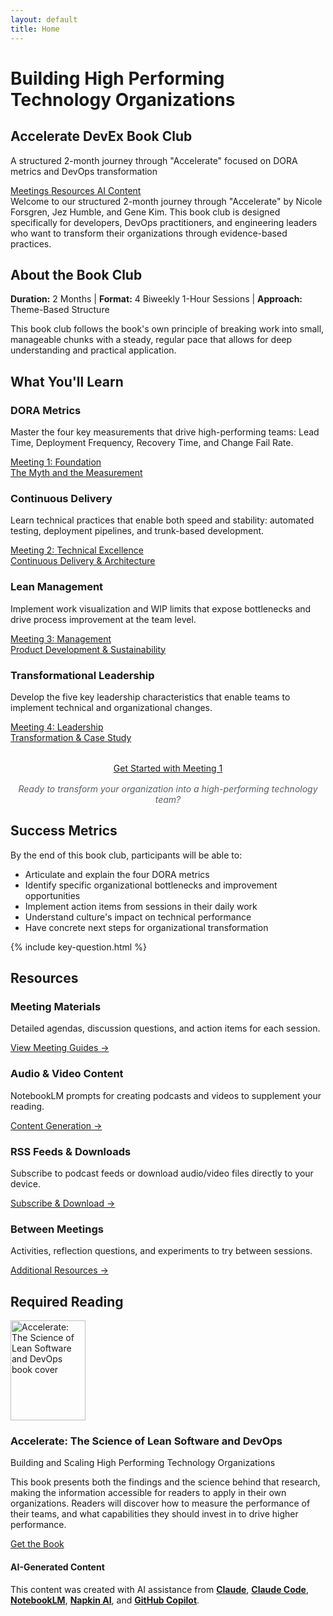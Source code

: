 ```yaml
---
layout: default
title: Home
---
```


<div class="hero-banner">
<div class="hero-content">
<h1 class="hero-headline" id="building-high-performing-tech-organizations">Building High Performing<br>Technology Organizations</h1>
<div class="site-title">
<h2 id="accelerate-devex-book-club">Accelerate DevEx Book Club</h2>
</div>
<p class="hero-subtitle">A structured 2-month journey through "Accelerate" focused on DORA metrics and DevOps transformation</p>
</div>
<div class="hero-metrics">
<a href="{{ '/meetings' | relative_url }}" class="metric-icon">
<i class="fas fa-calendar-alt"></i>
<span>Meetings</span>
</a>
<a href="{{ '/resources' | relative_url }}" class="metric-icon">
<i class="fas fa-book-open"></i>
<span>Resources</span>
</a>
<a href="{{ '/prompts' | relative_url }}" class="metric-icon">
<i class="fas fa-microphone-alt"></i>
<span>AI Content</span>
</a>
</div>
</div>

<div class="welcome-start">
Welcome to our structured 2-month journey through "Accelerate" by Nicole Forsgren, Jez Humble, and Gene Kim. This book club is designed specifically for developers, DevOps practitioners, and engineering leaders who want to transform their organizations through evidence-based practices.
</div>

<div class="quick-start">
<h2><i class="fas fa-book"></i> About the Book Club</h2>
<p><strong>Duration:</strong> 2 Months | <strong>Format:</strong> 4 Biweekly 1-Hour Sessions | <strong>Approach:</strong> Theme-Based Structure</p>
<p>This book club follows the book's own principle of breaking work into small, manageable chunks with a steady, regular pace that allows for deep understanding and practical application.</p>
</div>

## <i class="fas fa-bullseye"></i> What You'll Learn

<div class="learning-highlights" markdown="0">
<div class="highlight-grid">
<div class="highlight-card meeting-1">
<div class="highlight-icon">
<i class="fas fa-chart-line"></i>
</div>
<h3>DORA Metrics</h3>
<p>Master the four key measurements that drive high-performing teams: Lead Time, Deployment Frequency, Recovery Time, and Change Fail Rate.</p>
<a href="{{ '/meetings/meeting-1/' | relative_url }}" class="meeting-link">
<div class="meeting-badge">
<span>Meeting 1:</span>
<span>Foundation</span>
</div>
<div class="meeting-subtitle">The Myth and the Measurement</div>
</a>
</div>

<div class="highlight-card meeting-2">
<div class="highlight-icon">
<i class="fas fa-rocket"></i>
</div>
<h3>Continuous Delivery</h3>
<p>Learn technical practices that enable both speed and stability: automated testing, deployment pipelines, and trunk-based development.</p>
<a href="{{ '/meetings/meeting-2/' | relative_url }}" class="meeting-link">
<div class="meeting-badge">
<span>Meeting 2:</span>
<span>Technical Excellence</span>
</div>
<div class="meeting-subtitle">Continuous Delivery & Architecture</div>
</a>
</div>

<div class="highlight-card meeting-3">
<div class="highlight-icon">
<i class="fas fa-columns"></i>
</div>
<h3>Lean Management</h3>
<p>Implement work visualization and WIP limits that expose bottlenecks and drive process improvement at the team level.</p>
<a href="{{ '/meetings/meeting-3/' | relative_url }}" class="meeting-link">
<div class="meeting-badge">
<span>Meeting 3:</span>
<span>Management</span>
</div>
<div class="meeting-subtitle">Product Development & Sustainability</div>
</a>
</div>

<div class="highlight-card meeting-4">
<div class="highlight-icon">
<i class="fas fa-users"></i>
</div>
<h3>Transformational Leadership</h3>
<p>Develop the five key leadership characteristics that enable teams to implement technical and organizational changes.</p>
<a href="{{ '/meetings/meeting-4/' | relative_url }}" class="meeting-link">
<div class="meeting-badge">
<span>Meeting 4:</span>
<span>Leadership</span>
</div>
<div class="meeting-subtitle">Transformation & Case Study</div>
</a>
</div>
</div>
</div>

<p style="text-align: center; margin-top: 2rem;">
<a href="{{ '/meetings/meeting-1/' | relative_url }}" class="btn btn-meeting-1"><i class="fas fa-rocket"></i> Get Started with Meeting 1</a>
</p>

<p style="text-align: center; font-style: italic; color: #586069; margin-top: 1rem;">
Ready to transform your organization into a high-performing technology team?
</p>

<div class="success-metrics">
<h2>Success Metrics</h2>
<p>By the end of this book club, participants will be able to:</p>
<ul>
<li>Articulate and explain the four DORA metrics</li>
<li>Identify specific organizational bottlenecks and improvement opportunities</li>
<li>Implement action items from sessions in their daily work</li>
<li>Understand culture's impact on technical performance</li>
<li>Have concrete next steps for organizational transformation</li>
</ul>
</div>

{% include key-question.html %}

<h2 class="section-accent"><i class="fas fa-tools"></i> Resources</h2>

<div class="resources-grid">
<div class="resource-card">
<h3><i class="fas fa-book"></i> Meeting Materials</h3>
<p>Detailed agendas, discussion questions, and action items for each session.</p>
<a href="{{ '/meetings' | relative_url }}" class="resource-link">View Meeting Guides →</a>
</div>

<div class="resource-card">
<h3><i class="fas fa-headphones"></i> Audio & Video Content</h3>
<p>NotebookLM prompts for creating podcasts and videos to supplement your reading.</p>
<a href="{{ '/prompts' | relative_url }}" class="resource-link">Content Generation →</a>
</div>

<div class="resource-card">
<h3><i class="fas fa-rss"></i> RSS Feeds & Downloads</h3>
<p>Subscribe to podcast feeds or download audio/video files directly to your device.</p>
<a href="{{ '/feeds' | relative_url }}" class="resource-link">Subscribe & Download →</a>
</div>

<div class="resource-card">
<h3><i class="fas fa-clipboard-list"></i> Between Meetings</h3>
<p>Activities, reflection questions, and experiments to try between sessions.</p>
<a href="{{ '/resources' | relative_url }}" class="resource-link">Additional Resources →</a>
</div>
</div>

<!-- Required Reading - Full Width Section -->
<section class="required-reading-section">
<div class="required-reading-content">
<h2 class="section-accent"><i class="fas fa-book-open"></i> Required Reading</h2>
<div class="book-showcase">
<div class="book-visual">
<img src="{{ '/assets/images/book-cover.jpg' | relative_url }}" alt="Accelerate: The Science of Lean Software and DevOps book cover" class="book-image" width="120" height="160" />
</div>
<div class="book-info">
<h3>Accelerate: The Science of Lean Software and DevOps</h3>
<p>Building and Scaling High Performing Technology Organizations</p>
<p class="book-description">This book presents both the findings and the science behind that research, making the information accessible for readers to apply in their own organizations. Readers will discover how to measure the performance of their teams, and what capabilities they should invest in to drive higher performance.</p>
<a href="https://www.amazon.com/Accelerate-Software-Performing-Technology-Organizations/dp/1942788339" class="btn btn-primary btn-large">Get the Book</a>
</div>
</div>
</div>
</section>

<footer class="ai-attribution" markdown="0">
  <div class="ai-attribution__icon">
    <i class="fas fa-robot" aria-hidden="true"></i>
  </div>
  <div class="ai-attribution__content">
    <h4 class="ai-attribution__title">AI-Generated Content</h4>
    <p class="ai-attribution__text">This content was created with AI assistance from <strong><a href="https://claude.ai/" target="_blank" rel="noopener noreferrer">Claude</a></strong>, <strong><a href="https://www.anthropic.com/claude-code" target="_blank" rel="noopener noreferrer">Claude Code</a></strong>, <strong><a href="https://notebooklm.google.com/" target="_blank" rel="noopener noreferrer">NotebookLM</a></strong>, <strong><a href="https://www.napkin.ai/" target="_blank" rel="noopener noreferrer">Napkin AI</a></strong>, and <strong><a href="https://github.com/features/copilot" target="_blank" rel="noopener noreferrer">GitHub Copilot</a></strong>.</p>
  </div>
</footer>

